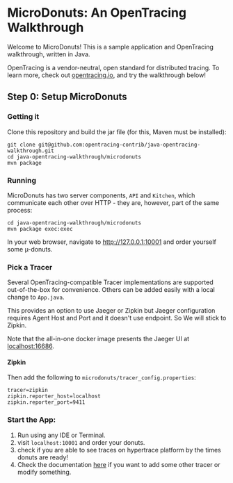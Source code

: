 # MicroDonuts: An OpenTracing Walkthrough

Welcome to MicroDonuts! This is a sample application and OpenTracing
walkthrough, written in Java.

OpenTracing is a vendor-neutral, open standard for distributed tracing. To
learn more, check out [opentracing.io](http://opentracing.io), and try the
walkthrough below!



## Step 0: Setup MicroDonuts

### Getting it
Clone this repository and build the jar file (for this, Maven must be
installed):

```
git clone git@github.com:opentracing-contrib/java-opentracing-walkthrough.git
cd java-opentracing-walkthrough/microdonuts
mvn package
```

### Running

MicroDonuts has two server components, `API` and `Kitchen`, which
communicate each other over HTTP - they are, however, part of
the same process:

```
cd java-opentracing-walkthrough/microdonuts
mvn package exec:exec
```

In your web browser, navigate to http://127.0.0.1:10001 and order yourself some
µ-donuts.

### Pick a Tracer

Several OpenTracing-compatible Tracer implementations are supported
out-of-the-box for convenience. Others can be added easily with a local change
to `App.java`.

This provides an option to use Jaeger or Zipkin but Jaeger configuration requires Agent Host and Port and it doesn't use endpoint. So We will stick to Zipkin. 

Note that the all-in-one docker image presents the Jaeger UI at [localhost:16686](http://localhost:16686/).

#### Zipkin

Then add the following to `microdonuts/tracer_config.properties`:

```properties
tracer=zipkin
zipkin.reporter_host=localhost
zipkin.reporter_port=9411
```

### Start the App:
1. Run using any IDE or Terminal.
2. visit `localhost:10001` and order your donuts.
3. check if you are able to see traces on hypertrace platform by the times donuts are ready!
4. Check the documentation [here](https://github.com/opentracing-contrib/java-opentracing-walkthrough/blob/master/README.md) if you want to add some other tracer or modify something. 

